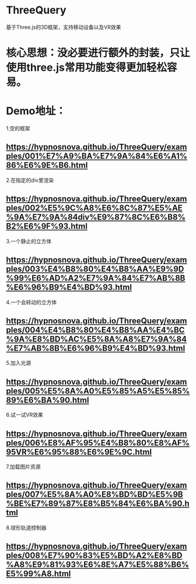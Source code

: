 # ThreeQuery
基于Three.js的3D框架，支持移动设备以及VR效果
<br>
# 核心思想：没必要进行额外的封装，只让使用three.js常用功能变得更加轻松容易。
# Demo地址：
1.空的框架
## https://hypnosnova.github.io/ThreeQuery/examples/001%E7%A9%BA%E7%9A%84%E6%A1%86%E6%9E%B6.html
2.在指定的div里渲染
## https://hypnosnova.github.io/ThreeQuery/examples/002%E5%9C%A8%E6%8C%87%E5%AE%9A%E7%9A%84div%E9%87%8C%E6%B8%B2%E6%9F%93.html
3.一个静止的立方体
## https://hypnosnova.github.io/ThreeQuery/examples/003%E4%B8%80%E4%B8%AA%E9%9D%99%E6%AD%A2%E7%9A%84%E7%AB%8B%E6%96%B9%E4%BD%93.html
4.一个会转动的立方体
## https://hypnosnova.github.io/ThreeQuery/examples/004%E4%B8%80%E4%B8%AA%E4%BC%9A%E8%BD%AC%E5%8A%A8%E7%9A%84%E7%AB%8B%E6%96%B9%E4%BD%93.html
5.加入光源
## https://hypnosnova.github.io/ThreeQuery/examples/005%E5%8A%A0%E5%85%A5%E5%85%89%E6%BA%90.html
6.试一试VR效果
## https://hypnosnova.github.io/ThreeQuery/examples/006%E8%AF%95%E4%B8%80%E8%AF%95VR%E6%95%88%E6%9E%9C.html
7.加载图片资源
## https://hypnosnova.github.io/ThreeQuery/examples/007%E5%8A%A0%E8%BD%BD%E5%9B%BE%E7%89%87%E8%B5%84%E6%BA%90.html
8.球形轨道控制器
## https://hypnosnova.github.io/ThreeQuery/examples/008%E7%90%83%E5%BD%A2%E8%BD%A8%E9%81%93%E6%8E%A7%E5%88%B6%E5%99%A8.html
